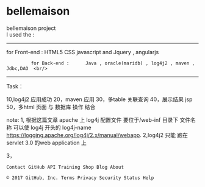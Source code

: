 # bellemaison
bellemaison project <br> 
  I used the : <br>
  <hr/>
             for Front-end :     HTML5  CSS  javascript and Jquery ,  angularjs  <br/>
            
             for Back-end :      Java , oracle(maridb) , log4j2 , maven , Jdbc,DAO  <br/>
             
  <hr/>           
             
  

Task：

10,log4j2 应用成功 
20，maven  应用 
30，多table 关联查询 
40，展示结果 jsp
50，多html 页面 与 数据库 操作 结合

note: 
1, 根据这篇文章 apache 上 log4j 配置文件 要位于/web-inf 目录下 
    文件名称 可以使  log4j 开头的 log4j-name     https://logging.apache.org/log4j/2.x/manual/webapp.
2,log4j2  只能 跑在 servlet 3.0 的web application 上 

3，

    Contact GitHub API Training Shop Blog About 

    © 2017 GitHub, Inc. Terms Privacy Security Status Help 

